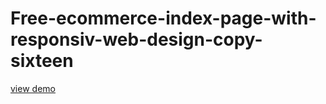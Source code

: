# Free-ecommerce-index-page-with-responsiv-web-design-copy-sixteen
<a href="http://webi4u.com/web/article/Free-ecommerce-index-page-with-responsiv-web-design-copy-sixteen/">
  view demo
  </a>
